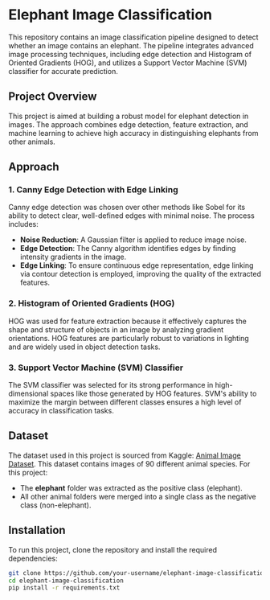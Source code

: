 # Elephant Image Classification

This repository contains an image classification pipeline designed to detect whether an image contains an elephant. The pipeline integrates advanced image processing techniques, including edge detection and Histogram of Oriented Gradients (HOG), and utilizes a Support Vector Machine (SVM) classifier for accurate prediction.

## Project Overview

This project is aimed at building a robust model for elephant detection in images. The approach combines edge detection, feature extraction, and machine learning to achieve high accuracy in distinguishing elephants from other animals.

## Approach

### 1. **Canny Edge Detection with Edge Linking**

Canny edge detection was chosen over other methods like Sobel for its ability to detect clear, well-defined edges with minimal noise. The process includes:

- **Noise Reduction**: A Gaussian filter is applied to reduce image noise.
- **Edge Detection**: The Canny algorithm identifies edges by finding intensity gradients in the image.
- **Edge Linking**: To ensure continuous edge representation, edge linking via contour detection is employed, improving the quality of the extracted features.

### 2. **Histogram of Oriented Gradients (HOG)**

HOG was used for feature extraction because it effectively captures the shape and structure of objects in an image by analyzing gradient orientations. HOG features are particularly robust to variations in lighting and are widely used in object detection tasks.

### 3. **Support Vector Machine (SVM) Classifier**

The SVM classifier was selected for its strong performance in high-dimensional spaces like those generated by HOG features. SVM's ability to maximize the margin between different classes ensures a high level of accuracy in classification tasks.

## Dataset

The dataset used in this project is sourced from Kaggle: [Animal Image Dataset](https://www.kaggle.com/datasets/iamsouravbanerjee/animal-image-dataset-90-different-animals). This dataset contains images of 90 different animal species. For this project:

- The **elephant** folder was extracted as the positive class (elephant).
- All other animal folders were merged into a single class as the negative class (non-elephant).

## Installation

To run this project, clone the repository and install the required dependencies:

```bash
git clone https://github.com/your-username/elephant-image-classification.git
cd elephant-image-classification
pip install -r requirements.txt
